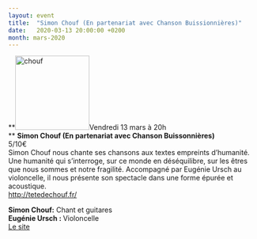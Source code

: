 ```yaml
---
layout: event
title:  "Simon Chouf (En partenariat avec Chanson Buissionnières)"
date:   2020-03-13 20:00:00 +0200
month: mars-2020
---
```

**<img class=" size-thumbnail wp-image-7616 alignleft" src="http://localhost/wpagendarts/wp-content/uploads/2020/01/chouf.jpg?w=150" alt="chouf" width="150" height="150" srcset="http://localhost/wpagendarts/wp-content/uploads/2020/01/chouf.jpg 964w, http://localhost/wpagendarts/wp-content/uploads/2020/01/chouf-300x300.jpg 300w, http://localhost/wpagendarts/wp-content/uploads/2020/01/chouf-150x150.jpg 150w, http://localhost/wpagendarts/wp-content/uploads/2020/01/chouf-768x768.jpg 768w" sizes="(max-width: 150px) 100vw, 150px" />Vendredi 13 mars à 20h  
** **Simon Chouf (En partenariat avec Chanson Buissonnières)**<span style="font-weight:400;"><br /> </span><span style="font-weight:400;">5/10€</span><span style="font-weight:400;"><br /> </span>Simon Chouf nous chante ses chansons aux textes empreints d’humanité. Une humanité qui s’interroge, sur ce monde en déséquilibre, sur les êtres que nous sommes et notre fragilité. Accompagné par Eugénie Ursch au violoncelle, il nous présente son spectacle dans une forme épurée et acoustique.  
<a href="http://tetedechouf.fr/?fbclid=IwAR2PHzSL4XEQ7aGD7P40bYVcTiNgkMmdbLmHAJFWldB6EU54cOWeLswTcXA" target="_blank" rel="nofollow noopener noreferrer">http://tetedechouf.fr/</a>

<div>
  <b>Simon Chouf:</b> Chant et guitares
</div>

<div>
  <b>Eugénie Ursch : </b>Violoncelle<br /> <a href="http://tetedechouf.fr/">Le site</a>
</div>

&nbsp;